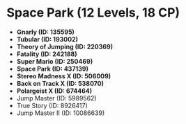 # Space Park (12 Levels, 18 CP)

- **Gnarly (ID: 135595)**
- **Tubular (ID: 193002)**
- **Theory of Jumping (ID: 220369)**
- **Fatality (ID: 242188)**
- **Super Mario (ID: 250469)**
- **Space Park (ID: 437139)**
- **Stereo Madness X (ID: 506009)**
- **Back on Track X (ID: 538070)**
- **Polargeist X (ID: 674464)**
- Jump Master (ID: 5989562)
- True Story (ID: 8926417)
- Jump Master II (ID: 10086639)
